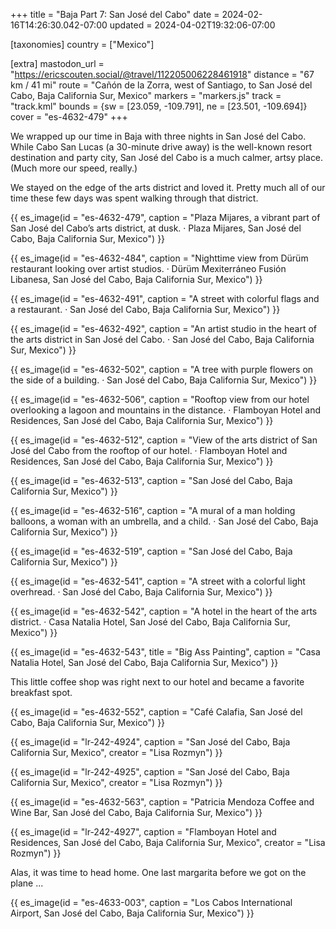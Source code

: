 +++
title = "Baja Part 7: San José del Cabo"
date = 2024-02-16T14:26:30.042-07:00
updated = 2024-04-02T19:32:06-07:00

[taxonomies]
country = ["Mexico"]

[extra]
mastodon_url = "https://ericscouten.social/@travel/112205006228461918"
distance = "67 km / 41 mi"
route = "Cañón de la Zorra, west of Santiago, to San José del Cabo, Baja California Sur, Mexico"
markers = "markers.js"
track = "track.kml"
bounds = {sw = [23.059, -109.791], ne = [23.501, -109.694]}
cover = "es-4632-479"
+++

We wrapped up our time in Baja with three nights in San José del Cabo. While Cabo San Lucas (a 30-minute drive away) is the well-known resort destination and party city, San José del Cabo is a much calmer, artsy place. (Much more our speed, really.)

<!-- more -->

We stayed on the edge of the arts district and loved it. Pretty much all of our time these few days was spent walking through that district.

{{ es_image(id = "es-4632-479", caption = "Plaza Mijares, a vibrant part of San José del Cabo’s arts district, at dusk. · Plaza Mijares, San José del Cabo, Baja California Sur, Mexico") }}

{{ es_image(id = "es-4632-484", caption = "Nighttime view from Dürüm restaurant looking over artist studios. · Dürüm Mexiterráneo Fusión Libanesa, San José del Cabo, Baja California Sur, Mexico") }}

{{ es_image(id = "es-4632-491", caption = "A street with colorful flags and a restaurant. · San José del Cabo, Baja California Sur, Mexico") }}

{{ es_image(id = "es-4632-492", caption = "An artist studio in the heart of the arts district in San José del Cabo. · San José del Cabo, Baja California Sur, Mexico") }}

{{ es_image(id = "es-4632-502", caption = "A tree with purple flowers on the side of a building. · San José del Cabo, Baja California Sur, Mexico") }}

{{ es_image(id = "es-4632-506", caption = "Rooftop view from our hotel overlooking a lagoon and mountains in the distance. · Flamboyan Hotel and Residences, San José del Cabo, Baja California Sur, Mexico") }}

{{ es_image(id = "es-4632-512", caption = "View of the arts district of San José del Cabo from the rooftop of our hotel. · Flamboyan Hotel and Residences, San José del Cabo, Baja California Sur, Mexico") }}

{{ es_image(id = "es-4632-513", caption = "San José del Cabo, Baja California Sur, Mexico") }}

{{ es_image(id = "es-4632-516", caption = "A mural of a man holding balloons, a woman with an umbrella, and a child. · San José del Cabo, Baja California Sur, Mexico") }}

{{ es_image(id = "es-4632-519", caption = "San José del Cabo, Baja California Sur, Mexico") }}

{{ es_image(id = "es-4632-541", caption = "A street with a colorful light overhread. · San José del Cabo, Baja California Sur, Mexico") }}

{{ es_image(id = "es-4632-542", caption = "A hotel in the heart of the arts district. · Casa Natalia Hotel, San José del Cabo, Baja California Sur, Mexico") }}

{{ es_image(id = "es-4632-543", title = "Big Ass Painting", caption = "Casa Natalia Hotel, San José del Cabo, Baja California Sur, Mexico") }}

This little coffee shop was right next to our hotel and became a favorite breakfast spot.

{{ es_image(id = "es-4632-552", caption = "Café Calafia, San José del Cabo, Baja California Sur, Mexico") }}

{{ es_image(id = "lr-242-4924", caption = "San José del Cabo, Baja California Sur, Mexico", creator = "Lisa Rozmyn") }}

{{ es_image(id = "lr-242-4925", caption = "San José del Cabo, Baja California Sur, Mexico", creator = "Lisa Rozmyn") }}

{{ es_image(id = "es-4632-563", caption = "Patricia Mendoza Coffee and Wine Bar, San José del Cabo, Baja California Sur, Mexico") }}

{{ es_image(id = "lr-242-4927", caption = "Flamboyan Hotel and Residences, San José del Cabo, Baja California Sur, Mexico", creator = "Lisa Rozmyn") }}

Alas, it was time to head home. One last margarita before we got on the plane ...

{{ es_image(id = "es-4633-003", caption = "Los Cabos International Airport, San José del Cabo, Baja California Sur, Mexico") }}
